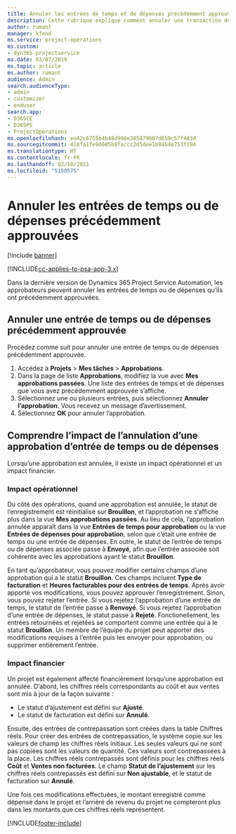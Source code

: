 ```yaml
---
title: Annuler les entrées de temps et de dépenses précédemment approuvées
description: Cette rubrique explique comment annuler une transaction de temps et de dépenses de projet approuvée.
author: rumant
manager: kfend
ms.service: project-operations
ms.custom:
- dyn365-projectservice
ms.date: 03/07/2019
ms.topic: article
ms.author: rumant
audience: Admin
search.audienceType:
- admin
- customizer
- enduser
search.app:
- D365CE
- D365PS
- ProjectOperations
ms.openlocfilehash: ea42c6755b4b48d986e385879607d659c57f483d
ms.sourcegitcommit: 418fa1fe9d605b8faccc2d5dee1b04b4e753f194
ms.translationtype: HT
ms.contentlocale: fr-FR
ms.lasthandoff: 02/10/2021
ms.locfileid: "5150575"
---
```

# <a name="cancel-previously-approved-time-or-expense-entries"></a>Annuler les entrées de temps ou de dépenses précédemment approuvées

[!include [banner](../includes/psa-now-project-operations.md)]

[!INCLUDE[cc-applies-to-psa-app-3.x](../includes/cc-applies-to-psa-app-3x.md)]

Dans la dernière version de Dynamics 365 Project Service Automation, les approbateurs peuvent annuler les entrées de temps ou de dépenses qu’ils ont précédemment approuvées.

## <a name="cancel-a-previously-approved-time-or-expense-entry"></a>Annuler une entrée de temps ou de dépenses précédemment approuvée

Procédez comme suit pour annuler une entrée de temps ou de dépenses précédemment approuvée.

1. Accédez à **Projets** \> **Mes tâches** \> **Approbations**.
2. Dans la page de liste **Approbations**, modifiez la vue avec **Mes approbations passées**. Une liste des entrées de temps et de dépenses que vous avez précédemment approuvée s’affiche.
3. Sélectionnez une ou plusieurs entrées, puis sélectionnez **Annuler l’approbation**. Vous recevez un message d’avertissement.
4. Sélectionnez **OK** pour annuler l’approbation.

## <a name="understand-the-impact-of-canceling-a-time-or-expense-entry-approval"></a>Comprendre l’impact de l’annulation d’une approbation d’entrée de temps ou de dépenses

Lorsqu’une approbation est annulée, il existe un impact opérationnel et un impact financier.

### <a name="operational-impact"></a>Impact opérationnel

Du côté des opérations, quand une approbation est annulée, le statut de l’enregistrement est réinitialisé sur **Brouillon**, et l’approbation ne s’affiche plus dans la vue **Mes approbations passées**. Au lieu de cela, l’approbation annulée apparaît dans la vue **Entrées de temps pour approbation** ou la vue **Entrées de dépenses pour approbation**, selon que c’était une entrée de temps ou une entrée de dépenses. En outre, le statut de l’entrée de temps ou de dépenses associée passe à **Envoyé**, afin que l’entrée associée soit cohérente avec les approbations ayant le statut **Brouillon**.

En tant qu’approbateur, vous pouvez modifier certains champs d’une approbation qui a le statut **Brouillon**. Ces champs incluent **Type de facturation** et **Heures facturables pour des entrées de temps**. Après avoir apporté vos modifications, vous pouvez approuver l’enregistrement. Sinon, vous pouvez rejeter l’entrée. Si vous rejetez l’approbation d’une entrée de temps, le statut de l’entrée passe à **Renvoyé**. Si vous rejetez l’approbation d’une entrée de dépenses, le statut passe à **Rejeté**. Fonctionellement, les entrées retournées et rejetées se comportent comme une entrée qui a le statut **Brouillon**. Un membre de l’équipe du projet peut apporter des modifications requises à l’entrée puis les envoyer pour approbation, ou supprimer entièrement l’entrée.

### <a name="financial-impact"></a>Impact financier

Un projet est également affecté financièrement lorsqu’une approbation est annulée. D’abord, les chiffres réels correspondants au coût et aux ventes sont mis à jour de la façon suivante :

- Le statut d’ajustement est défini sur **Ajusté**.
- Le statut de facturation est défini sur **Annulé**.

Ensuite, des entrées de contrepassation sont créées dans la table Chiffres réels. Pour créer des entrées de contrepassation, le système copie sur les valeurs de champ les chiffres réels initiaux. Les seules valeurs qui ne sont pas copiées sont les valeurs de quantité. Ces valeurs sont contrepassées à la place. Les chiffres réels contrepassés sont définis pour les chiffres réels **Coût** et **Ventes non facturées**. Le champ **Statut de l’ajustement** sur les chiffres réels contrepassés est défini sur **Non ajustable**, et le statut de facturation sur **Annulé**.

Une fois ces modifications effectuées, le montant enregistré comme dépensé dans le projet et l’arriéré de revenu du projet ne compteront plus dans les montants que ces chiffres réels représentent.


[!INCLUDE[footer-include](../includes/footer-banner.md)]